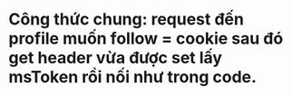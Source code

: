 # Công thức chung: request đến profile muốn follow = cookie sau đó get header vừa được set lấy msToken rồi nối như trong code.
